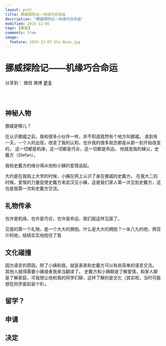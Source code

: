 ```yaml
---
layout: post
title: 挪威探险记——机缘巧合命运
description: "挪威探险记——机缘巧合命运"
modified: 2015-12-05
tags: [挪威]
comments: true
image:
  feature: 2015-12-07-Shi-Nian.jpg
---
```


# 挪威探险记——机缘巧合命运

<div id="ckepop">
<span class="jiathis_txt">分享到：</span>
<a class="jiathis_button_weixin">微信</a>
<a class="jiathis_button_tsina">微博</a>
<a href="http://www.jiathis.com/share?uid=2074997"  class="jiathis jiathis_txt jiathis_separator jtico jtico_jiathis" target="_blank">更多</a></div>
<script type="text/javascript" src="http://v3.jiathis.com/code/jia.js?uid=2074997" charset="utf-8"></script>


### &nbsp;

## 神秘人物

挪威是哪儿？

在认识挪威之前，我和很多小伙伴一样，并不知道竟然有个地方叫挪威。
直到有一天，一个人的出现，改变了我的认知，也许我的很多观念都是从那一刻开始改变的。
这一切都是机缘，这一切都是巧合，这一切都是命运。
他就是我的姨父，史戴方（Stefan）。

我和史戴方的缘分得从他和小姨的爱情说起。

大约是在我刚上大学的时候，小姨在网上认识了身在挪威的史戴方。
在我大二的时候，爱情的力量促使史戴方来武汉见小姨，这是我们家人第一次见到史戴方，这也是我第一次和史戴方交流。

## 礼物传承

也许是机缘，也许是巧合，也许是命运，我们就这样见面了。

见面的第一个礼物，是一个大大的拥抱。什么是大大的拥抱？一米八九的他，两百斤的他，结结实实地抱住了我

## 文化碰撞

因为语言的原因，除了小姨和我，就是表弟和史戴方可以有些简单的语言交流。
其他人就得需要小姨或者我来当翻译了。
史戴方和小姨聊是了解爱情，和家人聊是了解家庭，可我想让他和我的同学们聊，这样了解的是文化（其实呢，当时可能想在同学面前装个B）。



## 留学？

## 申请

## 决定
